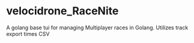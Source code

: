 # velocidrone_RaceNite
A golang base tui for managing Multiplayer races in Golang. Utilizes track export times CSV
